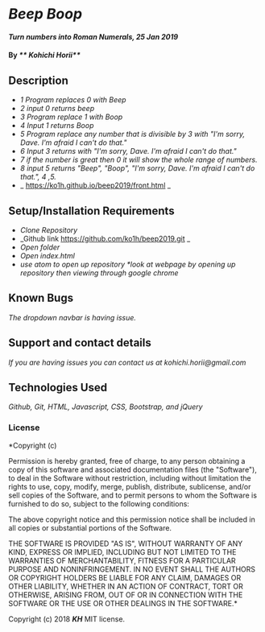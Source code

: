# _Beep Boop_

#### _Turn numbers into Roman Numerals, 25 Jan 2019_

#### By _** Kohichi Horii**_

## Description

* _1 Program replaces 0 with Beep_
* _2 input 0 returns beep_
* _3 Program replace 1 with Boop_
* _4 Input 1 returns Boop_
* _5 Program replace any number that is divisible by 3  with "I'm sorry, Dave. I'm afraid I can't do that."_
* _6 Input 3 returns with "I'm sorry, Dave. I'm afraid I can't do that."_
* _7 if the number is great then 0 it will show the whole range of numbers._
* _8 input 5 returns "Beep", "Boop", "I'm sorry, Dave. I'm afraid I can't do that.", 4 ,5._
* _ https://ko1h.github.io/beep2019/front.html _

## Setup/Installation Requirements

* _Clone Repository_
* _Github link https://github.com/ko1h/beep2019.git _
* _Open folder_
* _Open index.html_
* _use atom to open up repository *look at webpage by opening up repository then viewing through google chrome_

## Known Bugs

_The dropdown navbar is having issue._

## Support and contact details

_If you are having issues you can contact us at kohichi.horii@gmail.com_

## Technologies Used

_Github, Git, HTML, Javascript, CSS, Bootstrap, and jQuery_


### License

*Copyright (c) <year> <copyright holders>

Permission is hereby granted, free of charge, to any person obtaining a copy
of this software and associated documentation files (the "Software"), to deal
in the Software without restriction, including without limitation the rights
to use, copy, modify, merge, publish, distribute, sublicense, and/or sell
copies of the Software, and to permit persons to whom the Software is
furnished to do so, subject to the following conditions:

The above copyright notice and this permission notice shall be included in all
copies or substantial portions of the Software.

THE SOFTWARE IS PROVIDED "AS IS", WITHOUT WARRANTY OF ANY KIND, EXPRESS OR
IMPLIED, INCLUDING BUT NOT LIMITED TO THE WARRANTIES OF MERCHANTABILITY,
FITNESS FOR A PARTICULAR PURPOSE AND NONINFRINGEMENT. IN NO EVENT SHALL THE
AUTHORS OR COPYRIGHT HOLDERS BE LIABLE FOR ANY CLAIM, DAMAGES OR OTHER
LIABILITY, WHETHER IN AN ACTION OF CONTRACT, TORT OR OTHERWISE, ARISING FROM,
OUT OF OR IN CONNECTION WITH THE SOFTWARE OR THE USE OR OTHER DEALINGS IN THE
SOFTWARE.*

Copyright (c) 2018 **_KH_** MIT license.
